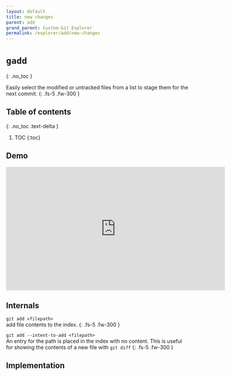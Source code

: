 ```yaml
---
layout: default
title: new changes
parent: add
grand_parent: Custom-Git Explorer
permalink: /explorer/add/new-changes
---
```


# `gadd`
{: .no_toc }

Easily select the modified or untracked files from a list to stage them for the next commit.
{: .fs-5 .fw-300 }

## Table of contents
{: .no_toc .text-delta }

1. TOC
{:toc}

## <i class="fas fa-video"></i> Demo
<iframe width="600" height="337.5" src="https://www.youtube.com/embed/StaPAVXnAm0?start=166&end=186&controls=0&modestbranding=1&disablekb=1&autohide=1&rel=0&fs=1&iv_load_policy=3&widget_referrer=https://custom-git.io" title="gadd demo" frameborder="0" allow="clipboard-write; encrypted-media; gyroscope; picture-in-picture" allowfullscreen></iframe>

## <i class="fas fa-file-alt"></i> Internals
`git add <filepath>`
<br>add file contents to the index. <a href="https://git-scm.com/docs/git-add" target="_blank"><i class="fas fa-external-link-alt"></i></a>
{: .fs-5 .fw-300 }

`git add --intent-to-add <filepath>`
<br>An entry for the path is placed in the index with no content. This is useful for showing the contents of a new file with `git diff` <a href="https://git-scm.com/docs/git-add#Documentation/git-add.txt--N" target="_blank"><i class="fas fa-external-link-alt"></i></a>
{: .fs-5 .fw-300 }


## <i class="fas fa-code"></i> Implementation
<script src="https://emgithub.com/embed.js?target=https%3A%2F%2Fgithub.com%2Fcustom-git%2Fcustom-git-bash%2Fblob%2Fmain%2Fcmd%2Fgadd&style=github&showBorder=on&showFileMeta=on&showCopy=on"></script>